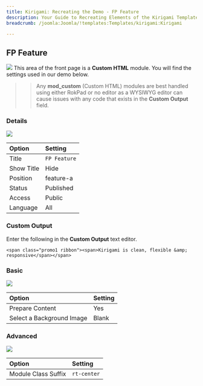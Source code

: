 ```yaml
---
title: Kirigami: Recreating the Demo - FP Feature
description: Your Guide to Recreating Elements of the Kirigami Template for Joomla
breadcrumb: /joomla:Joomla/!templates:Templates/kirigami:Kirigami

---
```


FP Feature
-----
![][demo]
This area of the front page is a **Custom HTML** module. You will find the settings used in our demo below.

>> Any **mod_custom** (Custom HTML) modules are best handled using either RokPad or no editor as a WYSIWYG editor can cause issues with any code that exists in the **Custom Output** field.

### Details
![][demo2]

| Option     | Setting      |  
| :--------- | :----------- |  
| Title      | `FP Feature` |  
| Show Title | Hide         |  
| Position   | feature-a    |  
| Status     | Published    |  
| Access     | Public       |  
| Language   | All          |  

### Custom Output
Enter the following in the **Custom Output** text editor.

~~~
<span class="promo1 ribbon"><span>Kirigami is clean, flexible &amp; responsive</span></span>
~~~

### Basic
![][demo3]

| Option                    | Setting |
| :------------------------ | :------ |
| Prepare Content           | Yes     |
| Select a Background Image | Blank   |

### Advanced
![][demo4]

| Option              | Setting     |  
| :------------------ | :---------- |  
| Module Class Suffix | `rt-center` |  

[demo]: assets/demo_2.jpeg
[demo2]: assets/feature_1.jpeg
[demo3]: assets/feature_2.jpeg
[demo4]: assets/feature_3.jpeg